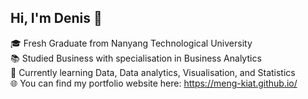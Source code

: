 ## Hi, I'm Denis 👋

🎓 Fresh Graduate from Nanyang Technological University<br/>
📚 Studied Business with specialisation in Business Analytics<br/>
🌱 Currently learning Data, Data analytics, Visualisation, and Statistics<br/>
🌐 You can find my portfolio website here: https://meng-kiat.github.io/<br/>

<!--
**meng-kiat/meng-kiat** is a ✨ _special_ ✨ repository because its `README.md` (this file) appears on your GitHub profile.

Here are some ideas to get you started:

- 🔭 I’m currently working on ...
- 🌱 I’m currently learning ...
- 👯 I’m looking to collaborate on ...
- 🤔 I’m looking for help with ...
- 💬 Ask me about ...
- 📫 How to reach me: ...
- 😄 Pronouns: ...
- ⚡ Fun fact: ...
-->
